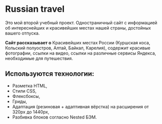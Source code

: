 # Russian travel

Это мой второй учебный проект. Одностраничный сайт с информацией об интереснейших и красивейших местах нашей страны, достойных вашего отпуска.

**Сайт рассказывает о** Красивейших местах России (Куршская коса, Кольский полуостров, Алтай, Байкал, Карелия), содержит красивые фотографии, ссылки на видео, ссылки на различные сервисы Яндекса, необходимые для путешествия.

## Используются технологии:

* Разметка HTML,
* Стили CSS,
* Флексбоксы,
* Гриды,
* Адаптация (резиновая + адаптивная вёрстка) на расширения от 320px до 1440px,
* Разбивка блоков согласно Nested БЭМ.
